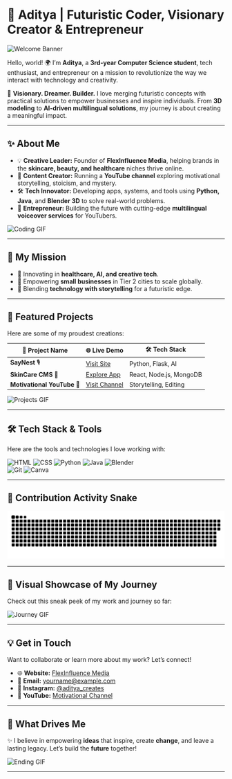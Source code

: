 # 🚀 **Aditya | Futuristic Coder, Visionary Creator & Entrepreneur**  

![Welcome Banner](https://i.giphy.com/media/v1.Y2lkPTc5MGI3NjExN2N0NG9jd3hpaGF6MjQ2Nmp6cTU1Z3p2YjZ5bzY3cnVhZ2kwYjBmcCZlcD12MV9pbnRlcm5hbF9naWZfYnlfaWQmY3Q9Zw/h408T6Y5GfmXBKW62l/giphy.gif)  

Hello, world! 🌍 I’m **Aditya**, a **3rd-year Computer Science student**, tech enthusiast, and entrepreneur on a mission to revolutionize the way we interact with technology and creativity.  

🌟 **Visionary. Dreamer. Builder.** I love merging futuristic concepts with practical solutions to empower businesses and inspire individuals. From **3D modeling** to **AI-driven multilingual solutions**, my journey is about creating a meaningful impact.  

---

## ✨ **About Me**  

- 💡 **Creative Leader:** Founder of **FlexInfluence Media**, helping brands in the **skincare, beauty, and healthcare** niches thrive online.  
- 🎥 **Content Creator:** Running a **YouTube channel** exploring motivational storytelling, stoicism, and mystery.  
- 🛠️ **Tech Innovator:** Developing apps, systems, and tools using **Python, Java**, and **Blender 3D** to solve real-world problems.  
- 💼 **Entrepreneur:** Building the future with cutting-edge **multilingual voiceover services** for YouTubers.  

![Coding GIF](https://media.giphy.com/media/26tn33aiTi1jkl6H6/giphy.gif)  

---

## 🌌 **My Mission**  

- 🚀 Innovating in **healthcare, AI, and creative tech**.  
- 🌟 Empowering **small businesses** in Tier 2 cities to scale globally.  
- 🔮 Blending **technology with storytelling** for a futuristic edge.  

---

## 🌟 **Featured Projects**  

Here are some of my proudest creations:  

| 🌟 **Project Name**       | 🌐 **Live Demo**            | 🛠️ **Tech Stack**                |  
|---------------------------|-----------------------------|-----------------------------------|  
| **SayNest** 🎙️           | [Visit Site](https://www.instagram.com/saynestvoices/) | Python, Flask, AI |  
| **SkinCare CMS** 🧴       | [Explore App](https://www.instagram.com/flexinfluence_media/?next=%2F) | React, Node.js, MongoDB    |  
| **Motivational YouTube** 🎥 | [Visit Channel](https://www.instagram.com/p/DBWTvuxyPaB/?next=%2Fsaynestvoices%2F) | Storytelling, Editing    |  

![Projects GIF](https://media.giphy.com/media/QHE5gWI0QjqF2/giphy.gif)  

---

## 🛠️ **Tech Stack & Tools**  

Here are the tools and technologies I love working with:  

![HTML](https://img.shields.io/badge/-HTML-E34F26?style=flat-square&logo=html5&logoColor=white)
![CSS](https://img.shields.io/badge/-CSS-1572B6?style=flat-square&logo=css3&logoColor=white)
![Python](https://img.shields.io/badge/-Python-3776AB?style=flat-square&logo=python&logoColor=white)
![Java](https://img.shields.io/badge/-Java-007396?style=flat-square&logo=java&logoColor=white)
![Blender](https://img.shields.io/badge/-Blender-F5792A?style=flat-square&logo=blender&logoColor=white)  
![Git](https://img.shields.io/badge/-Git-F05032?style=flat-square&logo=git&logoColor=white)
![Canva](https://img.shields.io/badge/-Canva-00C4CC?style=flat-square&logo=canva&logoColor=white)  

---

## 🐍 **Contribution Activity Snake**  

![Snake Animation](https://github.com/adiRjput/adiRjput/blob/output/github-snake.svg)  

---

## 🎥 **Visual Showcase of My Journey**  

Check out this sneak peek of my work and journey so far:  

![Journey GIF](https://i.giphy.com/media/v1.Y2lkPTc5MGI3NjExNTRrNjgyZGg0Y3ZoZ2duMDdtb2Jmc3ZucWI1aG83a3dmeHZ2eWRvbSZlcD12MV9pbnRlcm5hbF9naWZfYnlfaWQmY3Q9Zw/6ElPiQGynp3oAFPxij/giphy.gif)  

---

## 💡 **Get in Touch**  

Want to collaborate or learn more about my work? Let’s connect!  

- 🌐 **Website:** [FlexInfluence Media](https://example.com)  
- 📧 **Email:** [yourname@example.com](mailto:adi.rnc@gmail.com)  
- 📸 **Instagram:** [@aditya_creates](https://www.instagram.com/p/DBWTvuxyPaB/?next=%2Fsaynestvoices%2F)  
- 🎥 **YouTube:** [Motivational Channel](https://youtube.com)  

---

## 🎯 **What Drives Me**  

✨ I believe in empowering **ideas** that inspire, create **change**, and leave a lasting legacy. Let’s build the **future** together!  

![Ending GIF](https://media.giphy.com/media/l0HlBO7eyXzSZkJri/giphy.gif)  

---
